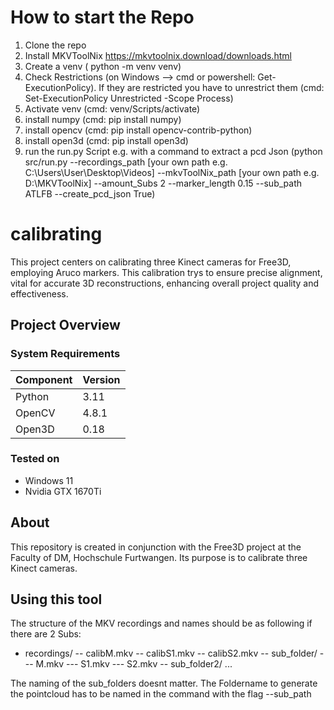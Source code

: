# How to start the Repo
1. Clone the repo
2. Install MKVToolNix https://mkvtoolnix.download/downloads.html
3. Create a venv ( python -m venv venv)
4. Check Restrictions (on Windows --> cmd or powershell: Get-ExecutionPolicy). If they are restricted you have to unrestrict them (cmd: Set-ExecutionPolicy Unrestricted -Scope Process)
5. Activate venv (cmd: venv/Scripts/activate)
6. install numpy (cmd: pip install numpy)
7. install opencv (cmd: pip install opencv-contrib-python)
8. install open3d (cmd: pip install open3d)
9. run the run.py Script e.g. with a command to extract a pcd Json (python src/run.py --recordings_path [your own path e.g. C:\Users\User\Desktop\Videos] --mkvToolNix_path [your own path e.g. D:\MKVToolNix] --amount_Subs 2 --marker_length 0.15 --sub_path ATLFB --create_pcd_json True)

# calibrating
This project centers on calibrating three Kinect cameras for Free3D, employing Aruco markers. This calibration trys to ensure precise alignment, vital for accurate 3D reconstructions, enhancing overall project quality and effectiveness.

## Project Overview

### System Requirements
| Component   | Version   |
|-------------|-----------|
| Python      | 3.11      |
| OpenCV      | 4.8.1     |
| Open3D      | 0.18      |

### Tested on
- Windows 11
- Nvidia GTX 1670Ti

## About
This repository is created in conjunction with the Free3D project at the Faculty of DM, Hochschule Furtwangen. Its purpose is to calibrate three Kinect cameras.

## Using this tool
The structure of the MKV recordings and names should be as following if there are 2 Subs:

- recordings/
    -- calibM.mkv
    -- calibS1.mkv
    -- calibS2.mkv
    -- sub_folder/
        --- M.mkv
        --- S1.mkv
        --- S2.mkv
    -- sub_folder2/
...

The naming of the sub_folders doesnt matter. The Foldername to generate the pointcloud has to be named in the command with the flag --sub_path 